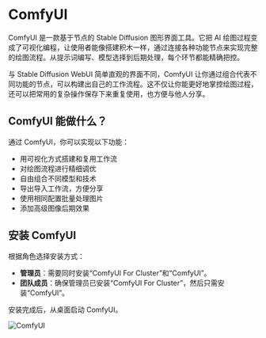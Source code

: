 # ComfyUI

ComfyUI 是一款基于节点的 Stable Diffusion 图形界面工具。它把 AI 绘图过程变成了可视化编程，让使用者能像搭建积木一样，通过连接各种功能节点来实现完整的绘图流程。从提示词编写、模型选择到后期处理，每个环节都能精确把控。

与 Stable Diffusion WebUI 简单直观的界面不同，ComfyUI 让你通过组合代表不同功能的节点，可以构建出自己的工作流程。这不仅让你能更好地掌控绘图过程，还可以把常用的复杂操作保存下来重复使用，也方便与他人分享。

## ComfyUI 能做什么？
通过 ComfyUI，你可以实现以下功能：

* 用可视化方式搭建和复用工作流
* 对绘图流程进行精细调优
* 自由组合不同模型和技术
* 导出导入工作流，方便分享
* 使用相同配置批量处理图片
* 添加高级图像后期效果

## 安装 ComfyUI

根据角色选择安装方式：
* **管理员**：需要同时安装“ComfyUI For Cluster”和“ComfyUI”。
* **团队成员**：确保管理员已安装“ComfyUI For Cluster”，然后只需安装“ComfyUI”。

安装完成后，从桌面启动 ComfyUI。

![ComfyUI](/images/manual/use-cases/comfyui.png)